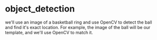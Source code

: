 # object_detection
we'll use an image of a basketball ring and use OpenCV to detect the ball and find it's exact location. For example, the image of the ball will be our template, and we'll use OpenCV to match it.
